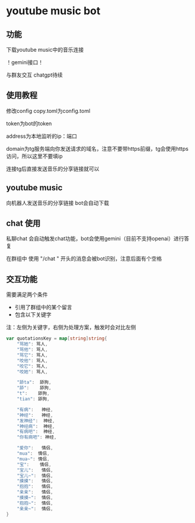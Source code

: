 # youtube music bot

## 功能

下载youtube music中的音乐连接

！gemini接口！

与群友交互
chatgpt待续

## 使用教程

修改config copy.toml为config.toml

token为bot的token

address为本地监听的ip：端口

domain为tg服务端向你发送请求的域名，注意不要带https前缀，tg会使用https访问，所以这里不要填ip

连接tg后直接发送音乐的分享链接就可以

## youtube music

向机器人发送音乐的分享链接
bot会自动下载

## chat 使用

私聊chat 会自动触发chat功能，bot会使用gemini（目前不支持openai）进行答复

在群组中 使用 "/chat " 开头的消息会被bot识别，注意后面有个空格

## 交互功能

需要满足两个条件

- 引用了群组中的某个留言
- 包含以下关键字

注：左侧为关键字，右侧为处理方案，触发时会对比左侧

```go
var quotationsKey = map[string]string{
	"骂她": 骂人,
	"骂他": 骂人,
	"骂它": 骂人,
	"咬他": 骂人,
	"咬它": 骂人,
	"咬她": 骂人,

	"舔ta":  舔狗,
	"舔":    舔狗,
	"t":    舔狗,
	"tian": 舔狗,

	"有病":   神经,
	"神经":   神经,
	"发神经":  神经,
	"神经病":  神经,
	"有病吧":  神经,
	"你有病吧": 神经,

	"爱你":   情侣,
	"mua":  情侣,
	"mua~": 情侣,
	"宝":    情侣,
	"宝儿":   情侣,
	"宝儿~":  情侣,
	"摸摸":   情侣,
	"抱抱":   情侣,
	"亲亲":   情侣,
	"摸摸~":  情侣,
	"抱抱~":  情侣,
	"亲亲~":  情侣,
}
```
